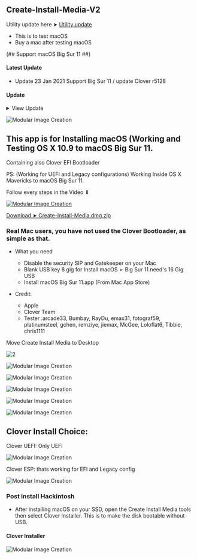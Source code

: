 ## Create-Install-Media-V2

Utility update here ➤ [Utility update](https://github.com/chris1111/Apple-Create-Install-Media)

- This is to test macOS
- Buy a mac after testing macOS

(## Support macOS Big Sur 11 ##)

#### Latest Update
- Update 23 Jan 2021 Support Big Sur 11 / update Clover r5128

#### Update
<details> 
  <summary>View Update</summary>


</details>

![Modular Image Creation](https://user-images.githubusercontent.com/6248794/105606751-33fb7980-5d69-11eb-862b-427179f33237.png)
 
## This app is for Installing macOS (Working and Testing OS X 10.9 to macOS Big Sur 11.

Containing also Clover EFI Bootloader

PS: (Working for UEFI and Legacy configurations)
Working Inside OS X Mavericks to macOS Big Sur 11.

Follow every steps in the Video
               ⬇︎
               
[![Modular Image Creation](https://user-images.githubusercontent.com/6248794/105606989-488c4180-5d6a-11eb-86a1-04ac816c0525.png)](https://youtu.be/90-5_oOCwQM)

[Download ➤ Create-Install-Media.dmg.zip](https://github.com/chris1111/Create-Install-Media-V2/releases/tag/V1)

### Real Mac users, you have not used the Clover Bootloader, as simple as that.

* What you need

   - Disable the security SIP and Gatekeeper on your Mac
   - Blank USB key 8 gig for Install macOS ➢ Big Sur 11 need's 16 Gig USB
   - Install macOS Big Sur 11.app (From Mac App Store)
 
* Credit: 
   - Apple 
   - Clover Team 
   - Tester :arcade33, Bumbay, RayDu, emax31, fotograf59, platinumsteel, gchen,  remziye,  jiemax, McGee, Loloflat6, Tibbie, chris1111


Move Create Install Media to Desktop

![2](https://user-images.githubusercontent.com/6248794/105607106-f7308200-5d6a-11eb-8ea5-c1f3cf4bb093.png)

![Modular Image Creation](https://user-images.githubusercontent.com/6248794/105606752-33fb7980-5d69-11eb-961e-1037a0969b80.png)

![Modular Image Creation](https://user-images.githubusercontent.com/6248794/105606753-34941000-5d69-11eb-9305-2b617fd6f9c6.png)

![Modular Image Creation](https://user-images.githubusercontent.com/6248794/105606754-34941000-5d69-11eb-8cde-ed3f85bebdde.png)

![Modular Image Creation](https://user-images.githubusercontent.com/6248794/105606756-34941000-5d69-11eb-98d1-af989a1adcec.png)

![Modular Image Creation](https://user-images.githubusercontent.com/6248794/105606757-34941000-5d69-11eb-964b-d19167d97720.png)


## Clover Install Choice:
Clover UEFI: Only UEFI

![Modular Image Creation](https://user-images.githubusercontent.com/6248794/105606912-e4697d80-5d69-11eb-84df-9266620beb99.png)

Clover ESP: thats working for  EFI and Legacy config

![Modular Image Creation](https://user-images.githubusercontent.com/6248794/105606894-d0258080-5d69-11eb-8f48-1ea7d68f7075.png)



### Post install Hackintosh
- After installing macOS on your SSD, open the Create Install Media tools then select Clover Installer. This is to make the disk bootable without USB.

#### Clover Installer
![Modular Image Creation](https://user-images.githubusercontent.com/6248794/105606758-34941000-5d69-11eb-87ed-851d7f0c6923.png)


